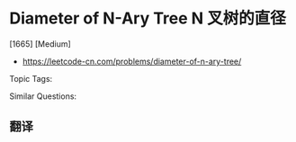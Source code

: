 # Diameter of N-Ary Tree N 叉树的直径

[1665] [Medium]

- https://leetcode-cn.com/problems/diameter-of-n-ary-tree/

Topic Tags:

Similar Questions:

## 翻译
